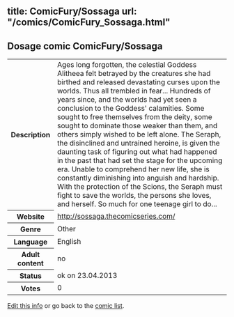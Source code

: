 title: ComicFury/Sossaga
url: "/comics/ComicFury_Sossaga.html"
---
Dosage comic ComicFury/Sossaga
-----------------------------------------

<table class="comicinfo">
<tr>
<th>Description</th><td>Ages long forgotten, the celestial Goddess Alitheea felt betrayed by the creatures she had birthed and released devastating curses upon the worlds. Thus all trembled in fear... Hundreds of years since, and the worlds had yet seen a conclusion to the Goddess' calamities. Some sought to free themselves from the deity, some sought to dominate those weaker than them, and others simply wished to be left alone. The Seraph, the disinclined and untrained heroine, is given the daunting task of figuring out what had happened in the past that had set the stage for the upcoming era. Unable to comprehend her new life, she is constantly diminishing into anguish and hardship. With the protection of the Scions, the Seraph must fight to save the worlds, the persons she loves, and herself. So much for one teenage girl to do...</td>
</tr>
<tr>
<th>Website</th><td><a href="http://sossaga.thecomicseries.com/">http://sossaga.thecomicseries.com/</a></td>
</tr>
<tr>
<th>Genre</th><td>Other</td>
</tr>
<tr>
<th>Language</th><td>English</td>
</tr>
<tr>
<th>Adult content</th><td>no</td>
</tr>
<tr>
<th>Status</th><td>ok on 23.04.2013</td>
</tr>
<tr>
<th>Votes</th><td>0</div></td>
</tr>
</table>

[Edit this info](/comics/ComicFury_Sossaga_edit.html) or go back to the [comic list](../comic-index.html).
